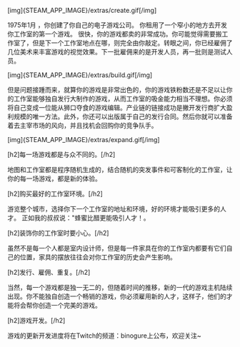 [img]{STEAM_APP_IMAGE}/extras/create.gif[/img]

1975年1月 ，你创建了你自己的电子游戏公司。 你租用了一个窄小的地方去开发你工作室的第一个游戏。 很快，你的游戏都卖的非常成功。你可能觉得需要搬工作室了，但是下一个工作室地点在哪，则完全由你敲定。转眼之间，你已经雇佣了几位美术来丰富游戏的视觉效果。下一批雇佣来的是开发人员，再一批则是测试人员。

[img]{STEAM_APP_IMAGE}/extras/build.gif[/img]

但是问题接踵而来，就算你的游戏是非常出色的，你的游戏铁粉数还是不足以让你的工作室能够独自发行大制作的游戏，从而工作室的吸金能力相当不理想。你必须将自己变成一位能从狮口夺食的游戏编辑。产业链的链接成功是撇开发行商扩大盈利规模的唯一方法。此外，你还可以出版属于自己的发行合同。然后你就可以准备着去主宰市场的风向，并且找机会回购你的竞争队手。

[img]{STEAM_APP_IMAGE}/extras/expand.gif[/img]

[h2]每一场游戏都是与众不同的。[/h2]

地图和工作室都是程序随机生成的，结合随机的突发事件和可客制化的工作室，让你的每一场游戏，都是新的体验。

[h2]购买最好的工作室环境。[/h2]

游览整个城市，选择你下一个工作室的地址和环境，好的环境才能吸引更多的人才。 正如我的叔叔说："蜂蜜比醋更能吸引人才！。

[h2]装饰你的工作室时要小心。[/h2]

虽然不是每一个人都是室内设计师，但是每一件家具在你的工作室内都要有它们自己的位置，家具的摆放往往会对你工作室的历史会产生影响。

[h2]发行、雇佣、重复。[/h2]

当然，每一个游戏都是独一无二的，但随着时间的推移，新的一代的游戏主机陆续出现。你不能独自创造一个畅销的游戏，你必须雇用新的人才，这样子，他们的才能将会帮你创造一个完美的游戏。

[h2]游戏开发。[/h2]

游戏的更新开发进度将在Twitch的频道：binogure上公布，欢迎关注~
